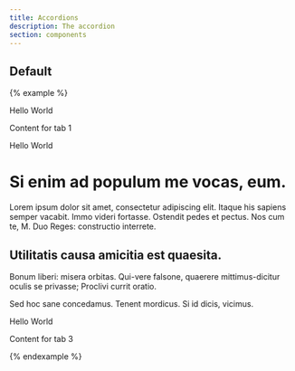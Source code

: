 ```yaml
---
title: Accordions
description: The accordion
section: components
---
```


## Default
{% example %}
<div class="accordion">
  <div class="accordion-pane">
    <div class="accordion-title">
      Hello World
    </div>
    <div class="accordion-content">
      <p>Content for tab 1</p>
    </div>
  </div>
  <div class="accordion-pane">
    <div class="accordion-title">
      Hello World
    </div>
    <div class="accordion-content">
      <h1>Si enim ad populum me vocas, eum.</h1>
      <p>Lorem ipsum dolor sit amet, consectetur adipiscing elit. Itaque his sapiens semper vacabit. Immo videri fortasse. Ostendit pedes et pectus. Nos cum te, M. Duo Reges: constructio interrete. </p>
      <h2>Utilitatis causa amicitia est quaesita.</h2>
      <p>Bonum liberi: misera orbitas. Qui-vere falsone, quaerere mittimus-dicitur oculis se privasse; Proclivi currit oratio. </p>
      <p>Sed hoc sane concedamus. Tenent mordicus. Si id dicis, vicimus. </p>
    </div>
  </div>
  <div class="accordion-pane">
    <div class="accordion-title">
      Hello World
    </div>
    <div class="accordion-content">
      <p>Content for tab 3</p>
    </div>
  </div>
</div>
{% endexample %}
